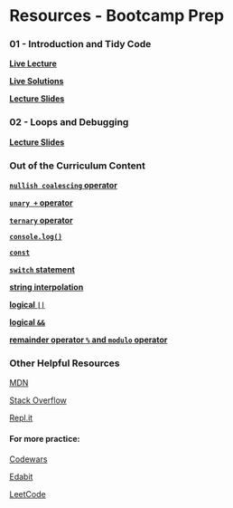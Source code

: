 # Resources - Bootcamp Prep

### 01 - Introduction and Tidy Code 

**[Live Lecture](https://youtu.be/siba3WNj2vg)**

**[Live Solutions](https://youtu.be/428qNkezyVw)**

**[Lecture Slides](notes/01_introductionAndTidyCode/itc.pdf)**

### 02 - Loops and Debugging 

<!-- **[Live Lecture](https://youtu.be/siba3WNj2vg)**

**[Live Solutions](https://youtu.be/428qNkezyVw)** -->

**[Lecture Slides](notes/02_loopsAndDebugging/02.Loops-and-Debugging.pdf)**

### Out of the Curriculum Content

**[`nullish coalescing` operator](notes/learning_extra_features/nullish_coalescing.js)**

**[`unary +` operator](notes/learning_extra_features/unary+.js)**

**[`ternary` operator](notes/learning_extra_features/ternary.js)**

**[`console.log()`](notes/learning_extra_features/console.log.js)**

**[`const`](notes/learning_extra_features/const.js)**

**[`switch` statement](notes/learning_extra_features/switch.js)**

**[string interpolation](notes/learning_extra_features/string_interpolation.js)** 

**[logical `||`](notes/learning_extra_features/string_interpolation.js)**

**[logical `&&`](notes/learning_extra_features/string_interpolation.js)** 

**[remainder operator `%` and `modulo` operator](notes/learning_extra_features/remainder_and_modulo.js)** 



<!-- **[`String.split()`](notes/learning_extra_features/const.js)**

**[`Object.assign()`](notes/learning_extra_features/const.js)**

**[using `Array.slice()` to copy an array](notes/learning_extra_features/const.js)**

**[using `Object.spread`](notes/learning_extra_features/const.js)**

**[using variables as keys in Objects](notes/learning_extra_features/const.js)**

**[using `Object.entries()`](notes/learning_extra_features/const.js)**

**[using `Object.values()`](notes/learning_extra_features/const.js)**

**[using `Array.map()`](notes/learning_extra_features/const.js)**

**[using `Array.reduce()`](notes/learning_extra_features/const.js)**

**[using `Array.filter()`](notes/learning_extra_features/const.js)**

**[using `Array.sort()`](notes/learning_extra_features/const.js)**

**[using `Object.fromEntries()`](notes/learning_extra_features/const.js)** -->


### Other Helpful Resources

[MDN](https://developer.mozilla.org/en-US/docs/Web/JavaScript)

[Stack Overflow](https://stackoverflow.com/)

[Repl.it](https://repl.it/)

#### For more practice: 

[Codewars](https://www.codewars.com/) 

[Edabit](https://edabit.com/)

[LeetCode](https://leetcode.com/)




